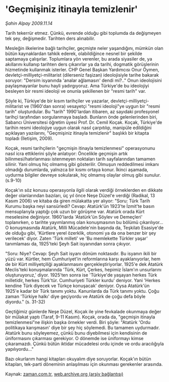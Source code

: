 # 'Geçmişiniz itinayla temizlenir'

*Şahin Alpay 2009.11.14*

<tr><td class="metin" colspan="2" style="padding-top: 20px; padding-left: 5px; ">Tarih tekerrür etmez. Çünkü, evrende olduğu gibi toplumda da değişmeyen tek şey, değişmedir. Tarihten ders alınabilir.</td></tr><tr><td class="metin" colspan="2" style="padding-top: 20px; padding-left: 5px; "><p>Mesleğin ilkelerine bağlı tarihçiler, geçmişte neler yaşandığını, mümkün olan bütün kaynaklardan tahkik ederek, olabildiğince nesnel bir şekilde saptamaya çalışırlar. Toplumlara yön verenler, bu arada siyasiler de, ya akıllarını kullanıp tarihten ders çıkarırlar ya da tarihi, dogmatik görüşlerinin hizmetinde kullanmak isterler. CHP Genel Başkan Yardımcısı Onur Öymen, devletçi-milliyetçi-militarist (dilerseniz faşizan) ideolojisiyle tarihe bakarak soruyor: "Dersim isyanında 'analar ağlamasın' dendi mi?.." Onun ideolojisini paylaşmayanlar bunu hayli yadırgıyoruz. Ama Türkiye'de bu ideolojiyi besleyen bir resmi ideoloji ve onunla şekillenen bir "resmi tarih" var.
<p> Şöyle ki, Türkiye'de bir kısım tarihçiler ve yazarlar, devletçi-milliyetçi-militarist ve (1960'dan sonra) vesayetçi "resmi ideoloji"ye uygun bir "resmi tarih" oluşturdular. Bu "tarih" 1990'lardan itibaren, az sayıdaki profesyonel tarihçi tarafından sorgulanmaya başladı. Bunların önde gelenlerinden biri, Sabancı Üniversitesi öğretim üyesi Prof. Dr. Cemil Koçak. Koçak, Türkiye'de tarihin resmi ideolojiye uygun olarak nasıl çarpıtılıp, manipüle edildiğini açıklayan yazılarını, "Geçmişiniz itinayla temizlenir" başlıklı bir kitapta topladı (İletişim, 2009).
<p> Koçak, resmi tarihçilerin "geçmişin itinayla temizlenmesi" operasyonunu nasıl icra ettiklerini şöyle anlatıyor: Öncelikle geçmişin artık bilinmesi/hatırlanması istenmeyen noktaları tarih sayfalarından tamamen silinir. Yani olmuş hiç olmamış gibi gösterilir. Olmuşun reddedilmesi imkanı olmadığı durumlarda, yalnızca bir kısmı ortaya konur. İkinci aşamada, uydurma bilgiler devreye sokularak, hiç olmamış olaylar olmuş gibi sunulur. (s.9-10)
<p> Koçak'ın söz konusu operasyonla ilgili olarak verdiği örneklerden en dikkate değer olanlarından bazıları, üç yıl önce Neşe Düzel'e verdiği (Radikal, 13 Kasım 2006) ve kitaba da giren mülakatta yer alıyor: "Soru: Türk Tarih Kurumu başka neyi sansürledi? Cevap: Atatürk'ün 1923'te İzmit'te basın mensuplarıyla yaptığı çok uzun bir görüşme var. Atatürk orada Kürt meselesine değiniyor. 1960'larda 'Atatürk'ün Söylev ve Demeçleri' toplanırken, o tarihte yayımlanmış olan konuşmasının bu bölümü çıkarılıyor... O konuşmasında Atatürk, Milli Mücadele'nin başında da, Teşkilatı Esasiye'de de olduğu gibi, 'Kürtlere yerel özerklik, otonomi ya da ona benzer bir şey verilecek' diyor. Zaten 'Türk milleti' ve 'Bu memlekette Türkler yaşar' tanımlaması da, 1925'teki Şeyh Sait isyanından sonra çıkıyor.
<p> "Soru: Niye? Cevap: Şeyh Sait isyanı dönüm noktasıdır. Bu isyanın ikili bir yüzü var. Kürtler, hem Cumhuriyet'in reformlarına karşı ayaklanıyorlar, hem de bir Kürt milliyetçiliği ayaklanmasını gerçekleştiriyorlar. 1925'e dek Atatürk Meclis'teki konuşmalarında 'Türk, Kürt, Çerkes, hepimiz İslam'ın unsurlarını oluşturuyoruz,' diyor. 1925'ten sonra ise 'Türkiye'de yaşayan herkes Türk milletidir, herkes Türk'tür. Cumhuriyeti Türkler kurdu' deniyor. Yani 'Herkes kendine Türk diyecek ve Türkçe konuşacak' deniyor. Oysa Atatürk'ün 1925'e kadar bir Türk tanımı yoktu. Kanunlarda da Türk tanımı yoktu. Çoğu zaman 'Türkiye halkı' diye geçiyordu ve Atatürk de çoğu defa böyle diyordu." (s. 31-32) 
<p>Geçtiğimiz günlerde Neşe Düzel, Koçak ile yine fevkalade okunmaya değer bir mülakat yaptı (Taraf, 9-11 Kasım). Koçak, orada da, "geçmişin itinayla temizlenmesi"ne ilişkin başka örnekler verdi. Biri şöyle: "Atatürk 'Ordu politikaya karışmasın' diye bir şey hiç söylemedi. Bu tamamen uydurmadır. Atatürk bunu söyleyemez, çünkü bunu diyebilmesi için kendisinin de üniformasını çıkarması gerekiyor. O dönemde ise üniformayı kimse çıkaramazdı. Çünkü bütün iktidar mücadelesi ordu içinde ve ordu aracılığıyla yapılıyordu..."
<p>Bazı okurlarım hangi kitapları okuyalım diye soruyorlar. Koçak'ın bütün kitapları, tek-parti döneminin anlaşılması için okunması gerekenler arasında. <br/></p></p></p></p></p></p></p></td></tr>

Kaynak: [zaman.com.tr](http://zaman.com.tr/yazar.do?yazino=915555), [web.archive.org (arşiv bağlantısı)](http://web.archive.org/web/20091119001032/http://www.zaman.com.tr:80/yazar.do?yazino=915555)
